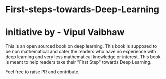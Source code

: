 # First-steps-towards-Deep-Learning
# initiative by - Vipul Vaibhaw

This is an open sourced book on deep learning. This book is supposed to be non mathematical and cater the readers who have no experience with deep learning and very less mathematical knowledge or interest. This book is meant to help readers take their "First Step" towards Deep Learning.

Feel free to raise PR and contribute.
